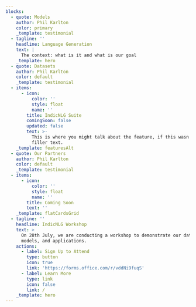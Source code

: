 ```yaml
---
blocks:
  - quote: Models
    author: Phil Karlton
    color: primary
    _template: testimonial
  - tagline: ''
    headline: Language Generation
    text: |
      The context: what is it and what is our goal
    _template: hero
  - quote: Datasets
    author: Phil Karlton
    color: default
    _template: testimonial
  - items:
      - icon:
          color: ''
          style: float
          name: ''
        title: IndicNLG Suite
        comingSoon: false
        updated: false
        text: >-
          This is where you might talk about the feature, if this wasn't just
          filler text.
    _template: featuresAlt
  - quote: Our Partners
    author: Phil Karlton
    color: default
    _template: testimonial
  - items:
      - icon:
          color: ''
          style: float
          name: ''
        title: Coming Soon
        text: ''
    _template: flatCardsGrid
  - tagline: ''
    headline: IndicNLG Workshop
    text: >
      On 28th July, we are conducting a workshop to demonstrate our datasets,
      models, and applications.
    actions:
      - label: Sign Up to Attend
        type: button
        icon: true
        link: 'https://forms.office.com/r/vddNi9fuqS'
      - label: Learn More
        type: link
        icon: false
        link: /
    _template: hero
---
```


